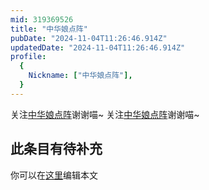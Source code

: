 ```yaml
---
mid: 319369526
title: "中华娘点阵"
pubDate: "2024-11-04T11:26:46.914Z"
updatedDate: "2024-11-04T11:26:46.914Z"
profile:
  {
    Nickname: ["中华娘点阵"],
  }
---
```


关注[中华娘点阵](https://space.bilibili.com/319369526)谢谢喵~ 关注[中华娘点阵](https://space.bilibili.com/319369526)谢谢喵~

## 此条目有待补充
你可以在[这里](https://github.com/Yuhanawa/VTuber.ICU/edit/master/src/content/v/中华娘点阵/index.md)编辑本文
